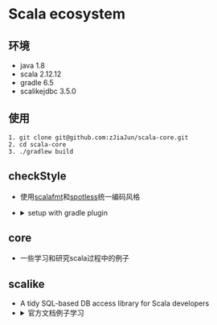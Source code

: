 # Scala ecosystem

## 环境
  * java 1.8
  * scala 2.12.12
  * gradle 6.5
  * scalikejdbc 3.5.0
  
## 使用

  ```
  1. git clone git@github.com:zJiaJun/scala-core.git
  2. cd scala-core
  3. ./gradlew build
  ```
  
## checkStyle
   * 使用[scalafmt](https://scalameta.org/scalafmt/)和[spotless](https://github.com/diffplug/spotless/tree/main/plugin-gradle#scalafmt)统一编码风格
   
   * <details><summary>setup with gradle plugin</summary>
   
        ```
        buildscript {
            dependencies {
                classpath "com.diffplug.spotless:spotless-plugin-gradle:$versions.spotlessPlugin"
            }
        }
        
        apply plugin: "com.diffplug.gradle.spotless"
        spotless {
            scala {
                target '**/*.scala'
                scalafmt("$versions.scalafmt").configFile('checkstyle/.scalafmt.conf')
            }
        }
        ```
        
        ```
        spotlessPlugin.version = 3.28.1
        scalafmt.version = 1.5.1
        具体请看build.gradle和dependencies.gradle
        ```
  </details>

    
## core
  * 一些学习和研究scala过程中的例子
  
## scalike
  * A tidy SQL-based DB access library for Scala developers
  * <details><summary>官方文档例子学习</summary>
    1.<a href="https://github.com/zjiajun/scala-core/blob/master/scalike/src/main/scala/com/github/zjiajun/scalike/IndexExample.scala" target="_blank">IndexExample</a><br>
    2.<a href="https://github.com/zjiajun/scala-core/blob/master/scalike/src/main/scala/com/github/zjiajun/scalike/ConfigExample.scala" target="_blank">ConfigExample</a><br>
    3.<a href="https://github.com/zjiajun/scala-core/blob/master/scalike/src/main/scala/com/github/zjiajun/scalike/ConnectionPoolExample.scala" target="_blank">ConnectionPoolExample</a><br>
    4.<a href="https://github.com/zjiajun/scala-core/blob/master/scalike/src/main/scala/com/github/zjiajun/scalike/OperationExample.scala" target="_blank">OperationExample</a><br>
    5.<a href="https://github.com/zjiajun/scala-core/blob/master/scalike/src/main/scala/com/github/zjiajun/scalike/TransactionExample.scala" target="_blank">TransactionExample</a><br>
    6.<a href="https://github.com/zjiajun/scala-core/blob/master/scalike/src/main/scala/com/github/zjiajun/scalike/AutoSessionExample.scala" target="_blank">AutoSessionExample</a><br>
    7.<a href="https://github.com/zjiajun/scala-core/blob/master/scalike/src/main/scala/com/github/zjiajun/scalike/SQLInterpolationExample.scala" target="_blank">SQLInterpolationExample</a><br>
    8.<a href="https://github.com/zjiajun/scala-core/blob/master/scalike/src/main/scala/com/github/zjiajun/scalike/QueryDSLExample.scala" target="_blank">QueryDSLExample</a><br>
  </details>